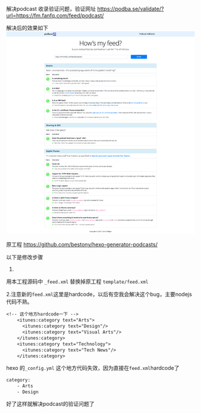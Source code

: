 解决podcast 收录验证问题，验证网址
https://podba.se/validate/?url=https://fm.fanfq.com/feed/podcast/

解决后的效果如下
![preview](validate.png)


原工程
https://github.com/bestony/hexo-generator-podcasts/

以下是修改步骤

1.
用本工程源码中 `_feed.xml` 替换掉原工程 `template/feed.xml`

2.注意新的`feed.xml`这里是hardcode，以后有空我会解决这个bug，主要nodejs代码不熟。

```
<!-- 这个地方hardcode一下 -->
    <itunes:category text="Arts">
      <itunes:category text="Design"/>
      <itunes:category text="Visual Arts"/>
    </itunes:category>
    <itunes:category text="Technology">
      <itunes:category text="Tech News"/>
    </itunes:category>
```

hexo 的`_config.yml` 这个地方代码失效，因为直接在`feed.xml`hardcode了
```
category: 
    - Arts
    - Design
```


好了这样就解决podcast的验证问题了




